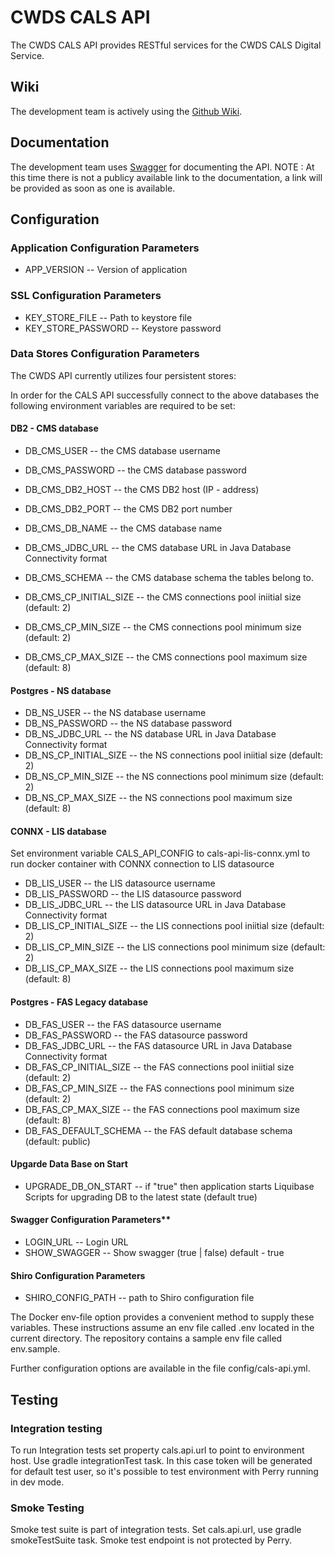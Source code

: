 # CWDS CALS API

The CWDS CALS API provides RESTful services for the CWDS CALS Digital Service.

## Wiki

The development team is actively using the [Github Wiki](https://github.com/ca-cwds/cals-api/wiki).

## Documentation

The development team uses [Swagger](http://swagger.io/) for documenting the API.
NOTE : At this time there is not a publicy available link to the documentation, a link will be provided as soon as one is available.


## Configuration

### Application Configuration Parameters
- APP_VERSION -- Version of application

### SSL Configuration Parameters
- KEY_STORE_FILE -- Path to keystore file
- KEY_STORE_PASSWORD -- Keystore password

### Data Stores Configuration Parameters

The CWDS API currently utilizes four persistent stores:

In order for the CALS API successfully connect to the above databases the following environment variables are required to be set:

#### DB2 - CMS database
- DB_CMS_USER -- the CMS database username
- DB_CMS_PASSWORD -- the CMS database password
- DB_CMS_DB2_HOST -- the CMS DB2 host (IP - address)
- DB_CMS_DB2_PORT -- the CMS DB2 port number
- DB_CMS_DB_NAME  -- the CMS database name 
- DB_CMS_JDBC_URL -- the CMS database URL in Java Database Connectivity format

- DB_CMS_SCHEMA -- the CMS database schema the tables belong to.
- DB_CMS_CP_INITIAL_SIZE -- the CMS connections pool iniitial size (default: 2)  
- DB_CMS_CP_MIN_SIZE -- the CMS connections pool minimum size (default: 2)
- DB_CMS_CP_MAX_SIZE -- the CMS connections pool maximum size (default: 8)

#### Postgres - NS database
- DB_NS_USER -- the NS database username
- DB_NS_PASSWORD -- the NS database password
- DB_NS_JDBC_URL -- the NS database URL in Java Database Connectivity format
- DB_NS_CP_INITIAL_SIZE -- the NS connections pool iniitial size (default: 2) 
- DB_NS_CP_MIN_SIZE -- the NS connections pool minimum size (default: 2)
- DB_NS_CP_MAX_SIZE -- the NS connections pool maximum size (default: 8)

#### CONNX - LIS database
Set environment variable CALS_API_CONFIG to cals-api-lis-connx.yml to run docker container with CONNX connection to LIS datasource
- DB_LIS_USER -- the LIS datasource username
- DB_LIS_PASSWORD -- the LIS datasource password
- DB_LIS_JDBC_URL -- the LIS datasource URL in Java Database Connectivity format
- DB_LIS_CP_INITIAL_SIZE -- the LIS connections pool iniitial size (default: 2)
- DB_LIS_CP_MIN_SIZE -- the LIS connections pool minimum size (default: 2)
- DB_LIS_CP_MAX_SIZE -- the LIS connections pool maximum size (default: 8)

#### Postgres - FAS Legacy database
- DB_FAS_USER -- the FAS datasource username
- DB_FAS_PASSWORD -- the FAS datasource password
- DB_FAS_JDBC_URL -- the FAS datasource URL in Java Database Connectivity format
- DB_FAS_CP_INITIAL_SIZE -- the FAS connections pool iniitial size (default: 2)
- DB_FAS_CP_MIN_SIZE -- the FAS connections pool minimum size (default: 2)
- DB_FAS_CP_MAX_SIZE -- the FAS connections pool maximum size (default: 8)
- DB_FAS_DEFAULT_SCHEMA -- the FAS default database schema (default: public)

#### Upgarde Data Base on Start
- UPGRADE_DB_ON_START -- if "true" then application starts Liquibase Scripts for upgrading DB to the latest state (default true)  

#### Swagger Configuration Parameters**
- LOGIN_URL -- Login URL 
- SHOW_SWAGGER -- Show swagger (true | false) default - true

#### Shiro Configuration Parameters
- SHIRO_CONFIG_PATH -- path to Shiro configuration file
 
The Docker env-file option provides a convenient method to supply these variables. These instructions assume an env file called .env located in the current directory. The repository contains a sample env file called env.sample.

Further configuration options are available in the file config/cals-api.yml.

## Testing

### Integration testing
To run Integration tests set property cals.api.url to point to environment host. Use gradle integrationTest task. In this case token will be generated for default test user, so it's possible to test environment with Perry running in dev mode.

### Smoke Testing
Smoke test suite is part of integration tests. Set cals.api.url, use gradle smokeTestSuite task. Smoke test endpoint is not protected by Perry.